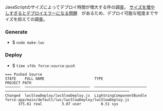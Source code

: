 
JavaScriptのサイズによってデプロイ時間が増大する件の調査。
[サイズを増やしすぎるとデプロイエラーになる問題](https://github.com/mino0123/lwc-error-2)　があるため、デプロイ可能な程度までサイズを抑えての調査。


### Generate

- $ `node make-lwc`

### Deploy

- $ `time sfdx force:source:push`

```
=== Pushed Source
STATE    FULL NAME                       TYPE                      PROJECT PATH
───────  ──────────────────────────────  ────────────────────────  ─────────────────────────────────────────────────────────
Changed  lwcSlowDeploy/lwcSlowDeploy.js  LightningComponentBundle  force-app/main/default/lwc/lwcSlowDeploy/lwcSlowDeploy.js
      375.61 real         3.07 user         0.51 sys
```
